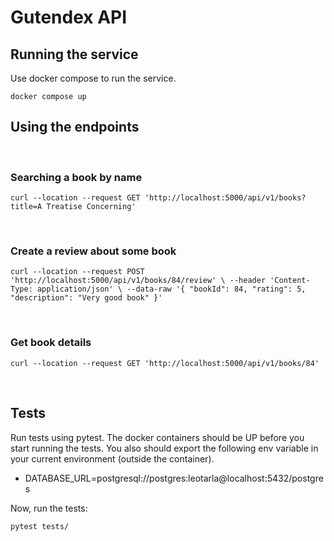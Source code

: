 # Gutendex API

## Running the service

Use docker compose to run the service. <br>

`docker compose up`

## Using the endpoints

<br>

### Searching a book by name

`curl --location --request GET 'http://localhost:5000/api/v1/books?title=A Treatise Concerning'`

<br>



### Create a review about some book

`curl --location --request POST 'http://localhost:5000/api/v1/books/84/review' \
--header 'Content-Type: application/json' \
--data-raw '{
    "bookId": 84,
    "rating": 5,
    "description": "Very good book"
}'`

<br>

### Get book details

`curl --location --request GET 'http://localhost:5000/api/v1/books/84'`

<br>

## Tests

Run tests using pytest. The docker containers should be UP before you start running the tests. You also should export the following env variable in your current environment (outside the container).

- DATABASE_URL=postgresql://postgres:leotarla@localhost:5432/postgres <br>

Now, run the tests: <br>

`pytest tests/`